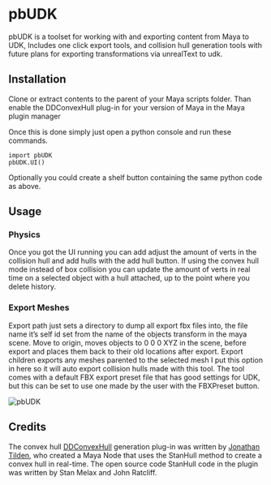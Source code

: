 pbUDK
=====

pbUDK is a toolset for working with and exporting content from Maya to UDK, Includes one click export tools, and collision hull generation tools with future plans for exporting transformations via unrealText to udk.

Installation
------------
Clone or extract contents to the parent of your Maya scripts folder.  Than enable the DDConvexHull plug-in for your version of Maya in the Maya plugin manager

Once this is done simply just open a python console and run these commands. 
```
import pbUDK
pbUDK.UI()
```
Optionally you could create a shelf button containing the same python code as above.

Usage
-----

### Physics
Once you got the UI running you can add adjust the amount of verts in the collision hull and add hulls with the add hull button.  If using the convex hull mode instead of box collision you can update the amount of verts in real time on a selected object with a hull attached, up to the point where you  delete history.

### Export Meshes
Export path just sets a directory to dump all export fbx files into, the file name it’s self id set from the name of the objects transform in the maya scene.
Move to origin, moves objects to 0 0 0 XYZ in the scene, before export and places them back to their old locations after export. Export children exports any meshes parented to the selected mesh I put this option in here so it will auto export collision hulls made with this tool. 
The tool comes with a default FBX export preset file that has good settings for UDK, but this can be set to use one made by the user with the FBXPreset button.

![pbUDK](https://rsggassets.nyc3.digitaloceanspaces.com/assets/images/pbUDK.jpg)

Credits
-------
The convex hull [DDConvexHull]( https://github.com/digitaldestructo/DDConvexHull) generation plug-in was written by [Jonathan Tilden]( https://github.com/digitaldestructo), who created a Maya Node that uses the StanHull method to create a convex hull in real-time.  The open source code StanHull code in the plugin was written by Stan Melax and John Ratcliff.
